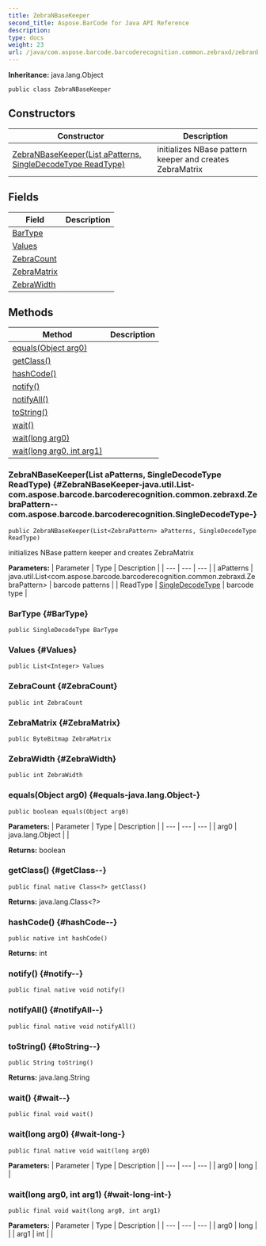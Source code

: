 ```yaml
---
title: ZebraNBaseKeeper
second_title: Aspose.BarCode for Java API Reference
description: 
type: docs
weight: 23
url: /java/com.aspose.barcode.barcoderecognition.common.zebraxd/zebranbasekeeper/
---
```

**Inheritance:**
java.lang.Object
```
public class ZebraNBaseKeeper
```
## Constructors

| Constructor | Description |
| --- | --- |
| [ZebraNBaseKeeper(List<ZebraPattern> aPatterns, SingleDecodeType ReadType)](#ZebraNBaseKeeper-java.util.List-com.aspose.barcode.barcoderecognition.common.zebraxd.ZebraPattern--com.aspose.barcode.barcoderecognition.SingleDecodeType-) | initializes NBase pattern keeper and creates ZebraMatrix |
## Fields

| Field | Description |
| --- | --- |
| [BarType](#BarType) |  |
| [Values](#Values) |  |
| [ZebraCount](#ZebraCount) |  |
| [ZebraMatrix](#ZebraMatrix) |  |
| [ZebraWidth](#ZebraWidth) |  |
## Methods

| Method | Description |
| --- | --- |
| [equals(Object arg0)](#equals-java.lang.Object-) |  |
| [getClass()](#getClass--) |  |
| [hashCode()](#hashCode--) |  |
| [notify()](#notify--) |  |
| [notifyAll()](#notifyAll--) |  |
| [toString()](#toString--) |  |
| [wait()](#wait--) |  |
| [wait(long arg0)](#wait-long-) |  |
| [wait(long arg0, int arg1)](#wait-long-int-) |  |
### ZebraNBaseKeeper(List<ZebraPattern> aPatterns, SingleDecodeType ReadType) {#ZebraNBaseKeeper-java.util.List-com.aspose.barcode.barcoderecognition.common.zebraxd.ZebraPattern--com.aspose.barcode.barcoderecognition.SingleDecodeType-}
```
public ZebraNBaseKeeper(List<ZebraPattern> aPatterns, SingleDecodeType ReadType)
```


initializes NBase pattern keeper and creates ZebraMatrix

**Parameters:**
| Parameter | Type | Description |
| --- | --- | --- |
| aPatterns | java.util.List<com.aspose.barcode.barcoderecognition.common.zebraxd.ZebraPattern> | barcode patterns |
| ReadType | [SingleDecodeType](../../com.aspose.barcode.barcoderecognition/singledecodetype) | barcode type |

### BarType {#BarType}
```
public SingleDecodeType BarType
```


### Values {#Values}
```
public List<Integer> Values
```


### ZebraCount {#ZebraCount}
```
public int ZebraCount
```


### ZebraMatrix {#ZebraMatrix}
```
public ByteBitmap ZebraMatrix
```


### ZebraWidth {#ZebraWidth}
```
public int ZebraWidth
```


### equals(Object arg0) {#equals-java.lang.Object-}
```
public boolean equals(Object arg0)
```




**Parameters:**
| Parameter | Type | Description |
| --- | --- | --- |
| arg0 | java.lang.Object |  |

**Returns:**
boolean
### getClass() {#getClass--}
```
public final native Class<?> getClass()
```




**Returns:**
java.lang.Class<?>
### hashCode() {#hashCode--}
```
public native int hashCode()
```




**Returns:**
int
### notify() {#notify--}
```
public final native void notify()
```




### notifyAll() {#notifyAll--}
```
public final native void notifyAll()
```




### toString() {#toString--}
```
public String toString()
```




**Returns:**
java.lang.String
### wait() {#wait--}
```
public final void wait()
```




### wait(long arg0) {#wait-long-}
```
public final native void wait(long arg0)
```




**Parameters:**
| Parameter | Type | Description |
| --- | --- | --- |
| arg0 | long |  |

### wait(long arg0, int arg1) {#wait-long-int-}
```
public final void wait(long arg0, int arg1)
```




**Parameters:**
| Parameter | Type | Description |
| --- | --- | --- |
| arg0 | long |  |
| arg1 | int |  |

